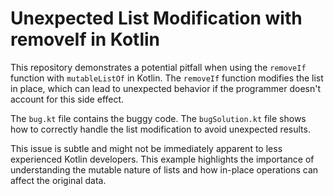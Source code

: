 # Unexpected List Modification with removeIf in Kotlin

This repository demonstrates a potential pitfall when using the `removeIf` function with `mutableListOf` in Kotlin.  The `removeIf` function modifies the list in place, which can lead to unexpected behavior if the programmer doesn't account for this side effect. 

The `bug.kt` file contains the buggy code. The `bugSolution.kt` file shows how to correctly handle the list modification to avoid unexpected results.

This issue is subtle and might not be immediately apparent to less experienced Kotlin developers.  This example highlights the importance of understanding the mutable nature of lists and how in-place operations can affect the original data.